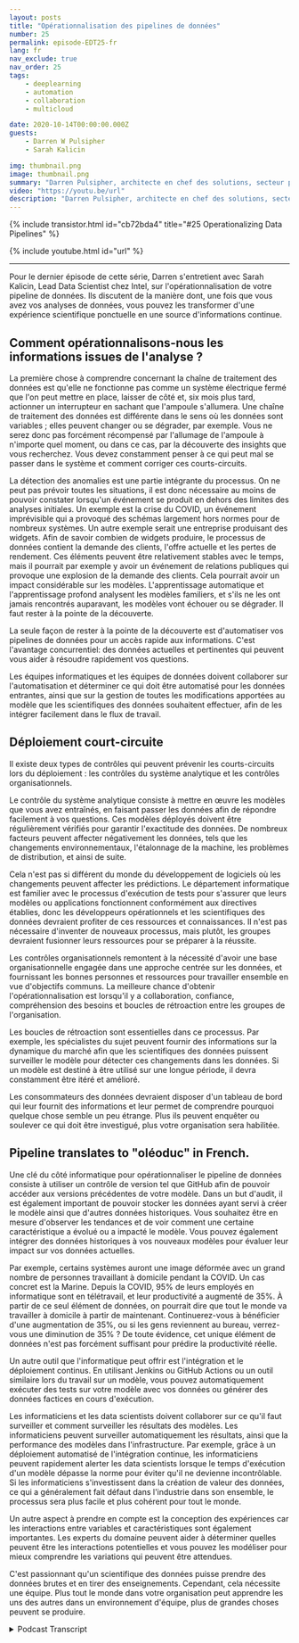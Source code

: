 ```yaml
---
layout: posts
title: "Opérationnalisation des pipelines de données"
number: 25
permalink: episode-EDT25-fr
lang: fr
nav_exclude: true
nav_order: 25
tags:
    - deeplearning
    - automation
    - collaboration
    - multicloud

date: 2020-10-14T00:00:00.000Z
guests:
    - Darren W Pulsipher
    - Sarah Kalicin

img: thumbnail.png
image: thumbnail.png
summary: "Darren Pulsipher, architecte en chef des solutions, secteur public, chez Intel, parle avec Sarah Kalicin, data scientist en chef, Intel, à propos de l'opérationnalisation du pipeline de données de votre organisation. Cela nécessite un effort d'équipe pour modéliser, surveiller et produire une source continue d'informations précieuses. Il s'agit du dernier épisode de la série Démarrer votre transformation organisationnelle pour devenir centrée sur les données."
video: "https://youtu.be/url"
description: "Darren Pulsipher, architecte en chef des solutions, secteur public, chez Intel, parle avec Sarah Kalicin, data scientist en chef, Intel, à propos de l'opérationnalisation du pipeline de données de votre organisation. Cela nécessite un effort d'équipe pour modéliser, surveiller et produire une source continue d'informations précieuses. Il s'agit du dernier épisode de la série Démarrer votre transformation organisationnelle pour devenir centrée sur les données."
---
```


<div>
{% include transistor.html id="cb72bda4" title="#25 Operationalizing Data Pipelines" %}

{% include youtube.html id="url" %}
</div>

---

Pour le dernier épisode de cette série, Darren s'entretient avec Sarah Kalicin, Lead Data Scientist chez Intel, sur l'opérationnalisation de votre pipeline de données. Ils discutent de la manière dont, une fois que vous avez vos analyses de données, vous pouvez les transformer d'une expérience scientifique ponctuelle en une source d'informations continue.

## Comment opérationnalisons-nous les informations issues de l'analyse ?

La première chose à comprendre concernant la chaîne de traitement des données est qu'elle ne fonctionne pas comme un système électrique fermé que l'on peut mettre en place, laisser de côté et, six mois plus tard, actionner un interrupteur en sachant que l'ampoule s'allumera. Une chaîne de traitement des données est différente dans le sens où les données sont variables ; elles peuvent changer ou se dégrader, par exemple. Vous ne serez donc pas forcément récompensé par l'allumage de l'ampoule à n'importe quel moment, ou dans ce cas, par la découverte des insights que vous recherchez. Vous devez constamment penser à ce qui peut mal se passer dans le système et comment corriger ces courts-circuits.

La détection des anomalies est une partie intégrante du processus. On ne peut pas prévoir toutes les situations, il est donc nécessaire au moins de pouvoir constater lorsqu'un événement se produit en dehors des limites des analyses initiales. Un exemple est la crise du COVID, un événement imprévisible qui a provoqué des schémas largement hors normes pour de nombreux systèmes. Un autre exemple serait une entreprise produisant des widgets. Afin de savoir combien de widgets produire, le processus de données contient la demande des clients, l'offre actuelle et les pertes de rendement. Ces éléments peuvent être relativement stables avec le temps, mais il pourrait par exemple y avoir un événement de relations publiques qui provoque une explosion de la demande des clients. Cela pourrait avoir un impact considérable sur les modèles. L'apprentissage automatique et l'apprentissage profond analysent les modèles familiers, et s'ils ne les ont jamais rencontrés auparavant, les modèles vont échouer ou se dégrader. Il faut rester à la pointe de la découverte.

La seule façon de rester à la pointe de la découverte est d'automatiser vos pipelines de données pour un accès rapide aux informations. C'est l'avantage concurrentiel: des données actuelles et pertinentes qui peuvent vous aider à résoudre rapidement vos questions.

Les équipes informatiques et les équipes de données doivent collaborer sur l'automatisation et déterminer ce qui doit être automatisé pour les données entrantes, ainsi que sur la gestion de toutes les modifications apportées au modèle que les scientifiques des données souhaitent effectuer, afin de les intégrer facilement dans le flux de travail.

## Déploiement court-circuite

Il existe deux types de contrôles qui peuvent prévenir les courts-circuits lors du déploiement : les contrôles du système analytique et les contrôles organisationnels.

Le contrôle du système analytique consiste à mettre en œuvre les modèles que vous avez entraînés, en faisant passer les données afin de répondre facilement à vos questions. Ces modèles déployés doivent être régulièrement vérifiés pour garantir l'exactitude des données. De nombreux facteurs peuvent affecter négativement les données, tels que les changements environnementaux, l'étalonnage de la machine, les problèmes de distribution, et ainsi de suite.

Cela n'est pas si différent du monde du développement de logiciels où les changements peuvent affecter les prédictions. Le département informatique est familier avec le processus d'exécution de tests pour s'assurer que leurs modèles ou applications fonctionnent conformément aux directives établies, donc les développeurs opérationnels et les scientifiques des données devraient profiter de ces ressources et connaissances. Il n'est pas nécessaire d'inventer de nouveaux processus, mais plutôt, les groupes devraient fusionner leurs ressources pour se préparer à la réussite.

Les contrôles organisationnels remontent à la nécessité d'avoir une base organisationnelle engagée dans une approche centrée sur les données, et fournissant les bonnes personnes et ressources pour travailler ensemble en vue d'objectifs communs. La meilleure chance d'obtenir l'opérationnalisation est lorsqu'il y a collaboration, confiance, compréhension des besoins et boucles de rétroaction entre les groupes de l'organisation.

Les boucles de rétroaction sont essentielles dans ce processus. Par exemple, les spécialistes du sujet peuvent fournir des informations sur la dynamique du marché afin que les scientifiques des données puissent surveiller le modèle pour détecter ces changements dans les données. Si un modèle est destiné à être utilisé sur une longue période, il devra constamment être itéré et amélioré.

Les consommateurs des données devraient disposer d'un tableau de bord qui leur fournit des informations et leur permet de comprendre pourquoi quelque chose semble un peu étrange. Plus ils peuvent enquêter ou soulever ce qui doit être investigué, plus votre organisation sera habilitée.

## Pipeline translates to "oléoduc" in French.

Une clé du côté informatique pour opérationnaliser le pipeline de données consiste à utiliser un contrôle de version tel que GitHub afin de pouvoir accéder aux versions précédentes de votre modèle. Dans un but d'audit, il est également important de pouvoir stocker les données ayant servi à créer le modèle ainsi que d'autres données historiques. Vous souhaitez être en mesure d'observer les tendances et de voir comment une certaine caractéristique a évolué ou a impacté le modèle. Vous pouvez également intégrer des données historiques à vos nouveaux modèles pour évaluer leur impact sur vos données actuelles.

Par exemple, certains systèmes auront une image déformée avec un grand nombre de personnes travaillant à domicile pendant la COVID. Un cas concret est la Marine. Depuis la COVID, 95% de leurs employés en informatique sont en télétravail, et leur productivité a augmenté de 35%. À partir de ce seul élément de données, on pourrait dire que tout le monde va travailler à domicile à partir de maintenant. Continuerez-vous à bénéficier d'une augmentation de 35%, ou si les gens reviennent au bureau, verrez-vous une diminution de 35% ? De toute évidence, cet unique élément de données n'est pas forcément suffisant pour prédire la productivité réelle.

Un autre outil que l'informatique peut offrir est l'intégration et le déploiement continus. En utilisant Jenkins ou GitHub Actions ou un outil similaire lors du travail sur un modèle, vous pouvez automatiquement exécuter des tests sur votre modèle avec vos données ou générer des données factices en cours d'exécution.

Les informaticiens et les data scientists doivent collaborer sur ce qu'il faut surveiller et comment surveiller les résultats des modèles. Les informaticiens peuvent surveiller automatiquement les résultats, ainsi que la performance des modèles dans l'infrastructure. Par exemple, grâce à un déploiement automatisé de l'intégration continue, les informaticiens peuvent rapidement alerter les data scientists lorsque le temps d'exécution d'un modèle dépasse la norme pour éviter qu'il ne devienne incontrôlable. Si les informaticiens s'investissent dans la création de valeur des données, ce qui a généralement fait défaut dans l'industrie dans son ensemble, le processus sera plus facile et plus cohérent pour tout le monde.

Un autre aspect à prendre en compte est la conception des expériences car les interactions entre variables et caractéristiques sont également importantes. Les experts du domaine peuvent aider à déterminer quelles peuvent être les interactions potentielles et vous pouvez les modéliser pour mieux comprendre les variations qui peuvent être attendues.

C'est passionnant qu'un scientifique des données puisse prendre des données brutes et en tirer des enseignements. Cependant, cela nécessite une équipe. Plus tout le monde dans votre organisation peut apprendre les uns des autres dans un environnement d'équipe, plus de grandes choses peuvent se produire.



<details>
<summary> Podcast Transcript </summary>

<p></p>

</details>
